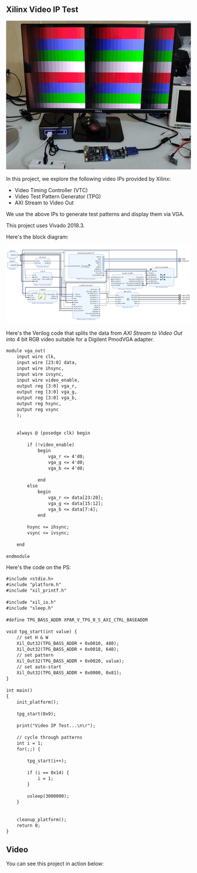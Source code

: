 ## Xilinx Video IP Test

![photo](tp.jpg)

In this project, we explore the following video IPs provided by Xilinx:

- Video Timing Controller (VTC)
- Video Test Pattern Generator (TPG)
- AXI Stream to Video Out

We use the above IPs to generate test patterns and display them via VGA.

This project uses Vivado 2018.3.

Here's the block diagram:

![bd](bd.png)

Here's the Verilog code that splits the data from *AXI Stream to Video Out* into 4 bit RGB video suitable 
for a Digilent PmodVGA adapter.

```
module vga_out(
    input wire clk,
    input wire [23:0] data,
    input wire ihsync,
    input wire ivsync,
    input wire video_enable,
    output reg [3:0] vga_r,
    output reg [3:0] vga_g,
    output reg [3:0] vga_b,
    output reg hsync,
    output reg vsync
    );
    
    
    always @ (posedge clk) begin
    
        if (!video_enable) 
            begin
                vga_r <= 4'd0;
                vga_g <= 4'd0;
                vga_b <= 4'd0;
            
            end
        else 
            begin        
                vga_r <= data[23:20];
                vga_g <= data[15:12];
                vga_b <= data[7:4];
            end
            
        hsync <= ihsync;
        vsync <= ivsync;        
            
    end
    
endmodule
```


Here's the code on the PS:

```
#include <stdio.h>
#include "platform.h"
#include "xil_printf.h"

#include "xil_io.h"
#include "sleep.h"

#define TPG_BASS_ADDR XPAR_V_TPG_0_S_AXI_CTRL_BASEADDR

void tpg_start(int value) {
	// set H & W
	Xil_Out32(TPG_BASS_ADDR + 0x0010, 480);
	Xil_Out32(TPG_BASS_ADDR + 0x0018, 640);
	// set pattern
	Xil_Out32(TPG_BASS_ADDR + 0x0020, value);
	// set auto-start
	Xil_Out32(TPG_BASS_ADDR + 0x0000, 0x81);
}

int main()
{
    init_platform();

    tpg_start(0x9);

    print("Video IP Test...\n\r");

    // cycle through patterns
    int i = 1;
    for(;;) {

    	tpg_start(i++);

		if (i == 0x14) {
			i = 1;
		}

    	usleep(3000000);
    }


    cleanup_platform();
    return 0;
}
```

## Video

You can see this project in action below:

